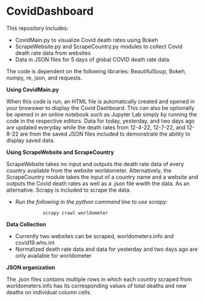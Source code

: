 # CovidDashboard

This repository includes:
 * CovidMain.py to visualize Covid death rates using Bokeh
 * ScrapeWebsite.py and ScrapeCountry.py modules to collect Covid death rate data from websites
 * Data in JSON files for 5 days of global COVID death rate data. 
 
The code is dependent on the following libraries: BeautifulSoup, Bokeh, numpy, re, json, and requests. 

**Using CovidMain.py**

When this code is run, an HTML file is automatically created and opened in your browswer to display the Covid Dashboard. This can also be optionally be opened in an online notebook such as Jupyter Lab simply by running the code in the respective editors. Data for today, yesterday, and two days ago are updated everyday while the death rates from 12-4-22, 12-7-22, and 12-8-22 are from the saved JSON files included to demonstrate the ability to display saved data.

**Using ScrapeWebsite and ScrapeCountry**

ScrapeWebsite takes no input and outputs the death rate data of every country available from the website worldometer. Alternatively, the ScrapeCountry module takes the input of a country name and a website and outputs the Covid death rates as well as a .json file wwith the data. As an alternative. Scrapy is included to scrape the data.
  * *Run the following in the python command line to use scrapy:*
  
                  scrapy crawl worldometer
                  
**Data Collection**
  * Currently two websites can be scraped, worldometers.info and covid19.who.int
  * Normalized death rate data and data for yesterday and two days ago are only available for worldometer
                  
**JSON organization**

The .json files contains multiple rows in which each country scraped from worldometers.info has its corresponding values of total deaths and new deaths on individual column cells.
         
